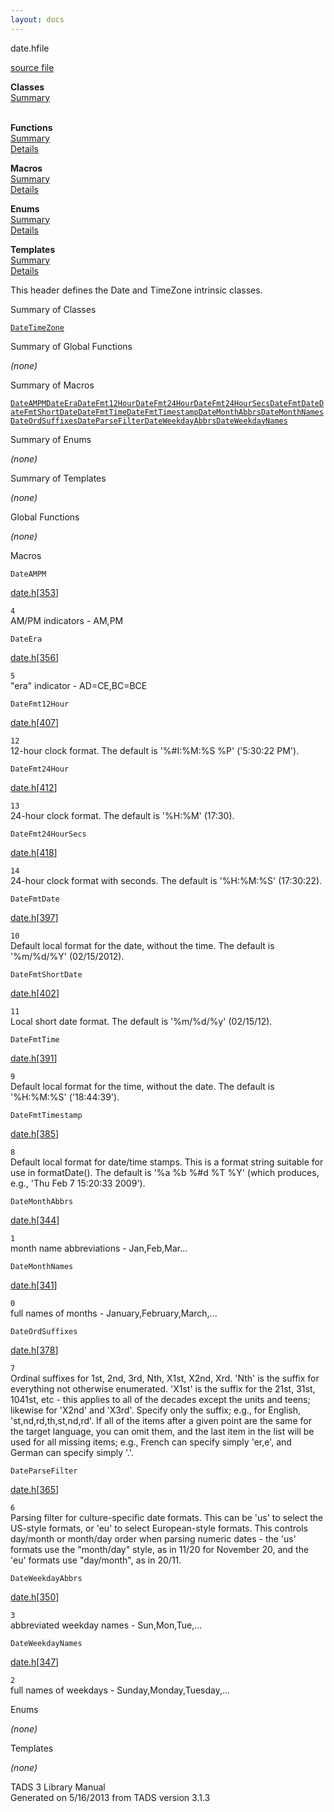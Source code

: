 ```yaml
---
layout: docs
---
```

<span class="title">date.h</span><span class="type">file</span>

[source file](../source/date.h.html)

**Classes**  
[Summary](#_ClassSummary_)  
 

**Functions**  
[Summary](#_FunctionSummary_)  
[Details](#_Functions_)

**Macros**  
[Summary](#_MacroSummary_)  
[Details](#_Macros_)

**Enums**  
[Summary](#_EnumSummary_)  
[Details](#_Enums_)

**Templates**  
[Summary](#_TemplateSummary_)  
[Details](#_Templates_)



This header defines the Date and TimeZone intrinsic classes.



<span id="_ClassSummary_"></span>



<span class="hdln">Summary of Classes</span>  



[`Date`](../object/Date.html)[`TimeZone`](../object/TimeZone.html)
<span id="FunctionSummary_"></span>



<span class="hdln">Summary of Global Functions</span>  



*(none)* <span id="_MacroSummary_"></span>



<span class="hdln">Summary of Macros</span>  



[`DateAMPM`](#DateAMPM)[`DateEra`](#DateEra)[`DateFmt12Hour`](#DateFmt12Hour)[`DateFmt24Hour`](#DateFmt24Hour)[`DateFmt24HourSecs`](#DateFmt24HourSecs)[`DateFmtDate`](#DateFmtDate)[`DateFmtShortDate`](#DateFmtShortDate)[`DateFmtTime`](#DateFmtTime)[`DateFmtTimestamp`](#DateFmtTimestamp)[`DateMonthAbbrs`](#DateMonthAbbrs)[`DateMonthNames`](#DateMonthNames)[`DateOrdSuffixes`](#DateOrdSuffixes)[`DateParseFilter`](#DateParseFilter)[`DateWeekdayAbbrs`](#DateWeekdayAbbrs)[`DateWeekdayNames`](#DateWeekdayNames)

<span id="_EnumSummary_"></span>



<span class="hdln">Summary of Enums</span>  



*(none)* <span id="_TemplateSummary_"></span>



<span class="hdln">Summary of Templates</span>  



*(none)* <span id="_Functions_"></span>



<span class="hdln">Global Functions</span>  



*(none)* <span id="_Macros_"></span>



<span class="hdln">Macros</span>  



<span id="DateAMPM"></span>

`DateAMPM`

[date.h](../file/date.h.html)\[[353](../source/date.h.html#353)\]



`4`  
AM/PM indicators - AM,PM



<span id="DateEra"></span>

`DateEra`

[date.h](../file/date.h.html)\[[356](../source/date.h.html#356)\]



`5`  
"era" indicator - AD=CE,BC=BCE



<span id="DateFmt12Hour"></span>

`DateFmt12Hour`

[date.h](../file/date.h.html)\[[407](../source/date.h.html#407)\]



`12`  
12-hour clock format. The default is '%#I:%M:%S %P' ('5:30:22 PM').



<span id="DateFmt24Hour"></span>

`DateFmt24Hour`

[date.h](../file/date.h.html)\[[412](../source/date.h.html#412)\]



`13`  
24-hour clock format. The default is '%H:%M' (17:30).



<span id="DateFmt24HourSecs"></span>

`DateFmt24HourSecs`

[date.h](../file/date.h.html)\[[418](../source/date.h.html#418)\]



`14`  
24-hour clock format with seconds. The default is '%H:%M:%S' (17:30:22).



<span id="DateFmtDate"></span>

`DateFmtDate`

[date.h](../file/date.h.html)\[[397](../source/date.h.html#397)\]



`10`  
Default local format for the date, without the time. The default is
'%m/%d/%Y' (02/15/2012).



<span id="DateFmtShortDate"></span>

`DateFmtShortDate`

[date.h](../file/date.h.html)\[[402](../source/date.h.html#402)\]



`11`  
Local short date format. The default is '%m/%d/%y' (02/15/12).



<span id="DateFmtTime"></span>

`DateFmtTime`

[date.h](../file/date.h.html)\[[391](../source/date.h.html#391)\]



`9`  
Default local format for the time, without the date. The default is
'%H:%M:%S' ('18:44:39').



<span id="DateFmtTimestamp"></span>

`DateFmtTimestamp`

[date.h](../file/date.h.html)\[[385](../source/date.h.html#385)\]



`8`  
Default local format for date/time stamps. This is a format string
suitable for use in formatDate(). The default is '%a %b %#d %T %Y'
(which produces, e.g., 'Thu Feb 7 15:20:33 2009').



<span id="DateMonthAbbrs"></span>

`DateMonthAbbrs`

[date.h](../file/date.h.html)\[[344](../source/date.h.html#344)\]



`1`  
month name abbreviations - Jan,Feb,Mar...



<span id="DateMonthNames"></span>

`DateMonthNames`

[date.h](../file/date.h.html)\[[341](../source/date.h.html#341)\]



`0`  
full names of months - January,February,March,...



<span id="DateOrdSuffixes"></span>

`DateOrdSuffixes`

[date.h](../file/date.h.html)\[[378](../source/date.h.html#378)\]



`7`  
Ordinal suffixes for 1st, 2nd, 3rd, Nth, X1st, X2nd, Xrd. 'Nth' is the
suffix for everything not otherwise enumerated. 'X1st' is the suffix for
the 21st, 31st, 1041st, etc - this applies to all of the decades except
the units and teens; likewise for 'X2nd' and 'X3rd'. Specify only the
suffix; e.g., for English, 'st,nd,rd,th,st,nd,rd'. If all of the items
after a given point are the same for the target language, you can omit
them, and the last item in the list will be used for all missing items;
e.g., French can specify simply 'er,e', and German can specify simply
'.'.



<span id="DateParseFilter"></span>

`DateParseFilter`

[date.h](../file/date.h.html)\[[365](../source/date.h.html#365)\]



`6`  
Parsing filter for culture-specific date formats. This can be 'us' to
select the US-style formats, or 'eu' to select European-style formats.
This controls day/month or month/day order when parsing numeric dates -
the 'us' formats use the "month/day" style, as in 11/20 for November 20,
and the 'eu' formats use "day/month", as in 20/11.



<span id="DateWeekdayAbbrs"></span>

`DateWeekdayAbbrs`

[date.h](../file/date.h.html)\[[350](../source/date.h.html#350)\]



`3`  
abbreviated weekday names - Sun,Mon,Tue,...



<span id="DateWeekdayNames"></span>

`DateWeekdayNames`

[date.h](../file/date.h.html)\[[347](../source/date.h.html#347)\]



`2`  
full names of weekdays - Sunday,Monday,Tuesday,...



<span id="_Enums_"></span>



<span class="hdln">Enums</span>  



*(none)* <span id="_Templates_"></span>



<span class="hdln">Templates</span>  



*(none)*



TADS 3 Library Manual  
Generated on 5/16/2013 from TADS version 3.1.3


